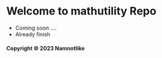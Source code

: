 # Welcome to mathutility Repo
* Coming soon ....
* Already finish
#### Copyright &#169; 2023 Namnotlike
